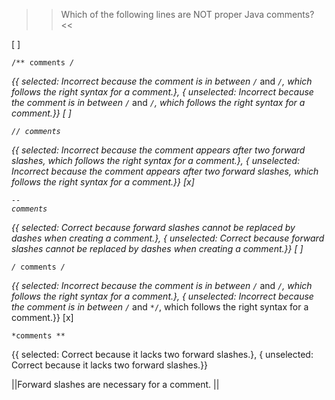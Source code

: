 >>Which of the following lines are NOT proper Java comments? <<

[ ] <pre><code>/** comments */</code></pre> {{ selected: Incorrect because the comment is in between <code>/*</code> and <code>*/</code>, which follows the right syntax for a comment.}, { unselected: Incorrect because the comment is in between <code>/*</code> and <code>*/</code>, which follows the right syntax for a comment.}}
[ ] <pre><code>// comments</code></pre> {{ selected: Incorrect because the comment appears after two forward slashes, which follows the right syntax for a comment.}, { unselected: Incorrect because the comment appears after two forward slashes, which follows the right syntax for a comment.}}
[x] <pre><code>-- comments</code></pre> {{ selected: Correct because forward slashes cannot be replaced by dashes when creating a comment.}, { unselected: Correct because forward slashes cannot be replaced by dashes when creating a comment.}}
[ ] <pre><code>/* comments */</code></pre> {{ selected: Incorrect because the comment is in between <code>/*</code> and <code>*/</code>, which follows the right syntax for a comment.}, { unselected: Incorrect because the comment is in between <code>/*</code> and <code>*/</code>, which follows the right syntax for a comment.}}
[x] <pre><code>*comments **</code></pre> {{ selected: Correct because it lacks two forward slashes.}, { unselected: Correct because it lacks two forward slashes.}}

||Forward slashes are necessary for a comment. ||
